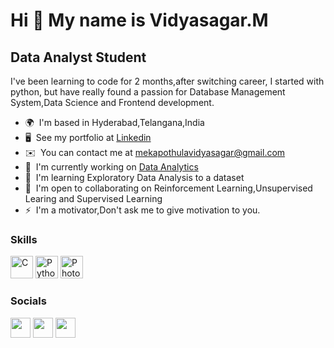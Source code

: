 Hi 👋 My name is Vidyasagar.M
=============================

Data Analyst Student
--------------------

I've been learning to code for 2 months,after switching career, I started with python, but have really found a passion for Database Management System,Data Science and Frontend development.

* 🌍  I'm based in Hyderabad,Telangana,India
* 🖥️  See my portfolio at [Linkedin](http://www.linkedin.com/in/vidya-sagar-mekapothula-5382a8a1)
* ✉️  You can contact me at [mekapothulavidyasagar@gmail.com](mailto:mekapothulavidyasagar@gmail.com)
* 🚀  I'm currently working on [Data Analytics](http://online.innomatics.in/)
* 🧠  I'm learning Exploratory Data Analysis to a dataset
* 🤝  I'm open to collaborating on Reinforcement Learning,Unsupervised Learing and Supervised Learning
* ⚡  I'm a motivator,Don't ask me to give motivation to you.

### Skills

<p align="left">
<a href="https://docs.microsoft.com/en-us/cpp/?view=msvc-170" target="_blank" rel="noreferrer"><img src="https://raw.githubusercontent.com/danielcranney/readme-generator/main/public/icons/skills/c-colored.svg" width="36" height="36" alt="C" /></a>
<a href="https://www.python.org/" target="_blank" rel="noreferrer"><img src="https://raw.githubusercontent.com/danielcranney/readme-generator/main/public/icons/skills/python-colored.svg" width="36" height="36" alt="Python" /></a>
<a href="https://www.adobe.com/uk/products/photoshop.html" target="_blank" rel="noreferrer"><img src="https://raw.githubusercontent.com/danielcranney/readme-generator/main/public/icons/skills/photoshop-colored.svg" width="36" height="36" alt="Photoshop" /></a>
</p>


### Socials

<p align="left"> <a href="https://www.github.com/sagargoud1995" target="_blank" rel="noreferrer"><img src="https://raw.githubusercontent.com/danielcranney/readme-generator/main/public/icons/socials/github.svg" width="32" height="32" /></a> <a href="https://www.linkedin.com/in/vidya-sagar-mekapothula-5382a8a1" target="_blank" rel="noreferrer"><img src="https://raw.githubusercontent.com/danielcranney/readme-generator/main/public/icons/socials/linkedin.svg" width="32" height="32" /></a> <a href="https://www.twitter.com/vidyasagarmeka1" target="_blank" rel="noreferrer"><img src="https://raw.githubusercontent.com/danielcranney/readme-generator/main/public/icons/socials/twitter.svg" width="32" height="32" /></a></p>
